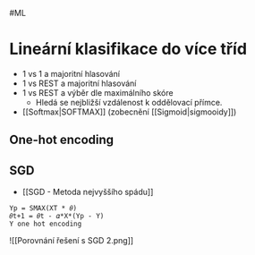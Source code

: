 #ML
# Lineární klasifikace do více tříd
- 1 vs 1 a majoritní hlasování
- 1 vs REST a majoritní hlasování
- 1 vs REST a výběr dle maximálního skóre
	- Hledá se nejbližší vzdálenost k oddělovací přímce.
- [[Softmax|SOFTMAX]] (zobecnění [[Sigmoid|sigmooidy]])

## One-hot encoding

## SGD
- [[SGD - Metoda nejvyššího spádu]]
```
Yp = SMAX(XT * 𝜃)
𝜃t+1 = 𝜃t - 𝛼*X*(Yp - Y)
Y one hot encoding
```

![[Porovnání řešení s SGD 2.png]]